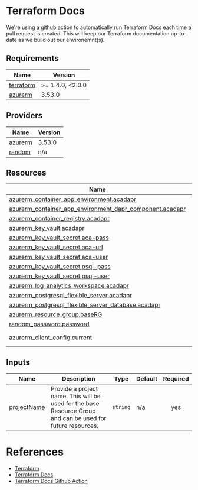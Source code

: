 # Terraform Docs

We're using a github action to automatically run Terraform Docs each time a pull request is created.  This will keep our Terraform documentation up-to-date as we build out our environemnt(s).

<!-- BEGIN_TF_DOCS -->
## Requirements

| Name | Version |
|------|---------|
| <a name="requirement_terraform"></a> [terraform](#requirement\_terraform) | >= 1.4.0, <2.0.0 |
| <a name="requirement_azurerm"></a> [azurerm](#requirement\_azurerm) | 3.53.0 |

## Providers

| Name | Version |
|------|---------|
| <a name="provider_azurerm"></a> [azurerm](#provider\_azurerm) | 3.53.0 |
| <a name="provider_random"></a> [random](#provider\_random) | n/a |

## Resources

| Name | Type |
|------|------|
| [azurerm_container_app_environment.acadapr](https://registry.terraform.io/providers/hashicorp/azurerm/3.53.0/docs/resources/container_app_environment) | resource |
| [azurerm_container_app_environment_dapr_component.acadapr](https://registry.terraform.io/providers/hashicorp/azurerm/3.53.0/docs/resources/container_app_environment_dapr_component) | resource |
| [azurerm_container_registry.acadapr](https://registry.terraform.io/providers/hashicorp/azurerm/3.53.0/docs/resources/container_registry) | resource |
| [azurerm_key_vault.acadapr](https://registry.terraform.io/providers/hashicorp/azurerm/3.53.0/docs/resources/key_vault) | resource |
| [azurerm_key_vault_secret.aca-pass](https://registry.terraform.io/providers/hashicorp/azurerm/3.53.0/docs/resources/key_vault_secret) | resource |
| [azurerm_key_vault_secret.aca-url](https://registry.terraform.io/providers/hashicorp/azurerm/3.53.0/docs/resources/key_vault_secret) | resource |
| [azurerm_key_vault_secret.aca-user](https://registry.terraform.io/providers/hashicorp/azurerm/3.53.0/docs/resources/key_vault_secret) | resource |
| [azurerm_key_vault_secret.psql-pass](https://registry.terraform.io/providers/hashicorp/azurerm/3.53.0/docs/resources/key_vault_secret) | resource |
| [azurerm_key_vault_secret.psql-user](https://registry.terraform.io/providers/hashicorp/azurerm/3.53.0/docs/resources/key_vault_secret) | resource |
| [azurerm_log_analytics_workspace.acadapr](https://registry.terraform.io/providers/hashicorp/azurerm/3.53.0/docs/resources/log_analytics_workspace) | resource |
| [azurerm_postgresql_flexible_server.acadapr](https://registry.terraform.io/providers/hashicorp/azurerm/3.53.0/docs/resources/postgresql_flexible_server) | resource |
| [azurerm_postgresql_flexible_server_database.acadapr](https://registry.terraform.io/providers/hashicorp/azurerm/3.53.0/docs/resources/postgresql_flexible_server_database) | resource |
| [azurerm_resource_group.baseRG](https://registry.terraform.io/providers/hashicorp/azurerm/3.53.0/docs/resources/resource_group) | resource |
| [random_password.password](https://registry.terraform.io/providers/hashicorp/random/latest/docs/resources/password) | resource |
| [azurerm_client_config.current](https://registry.terraform.io/providers/hashicorp/azurerm/3.53.0/docs/data-sources/client_config) | data source |

## Inputs

| Name | Description | Type | Default | Required |
|------|-------------|------|---------|:--------:|
| <a name="input_projectName"></a> [projectName](#input\_projectName) | Provide a project name. This will be used for the base Resource Group and can be used for future resources. | `string` | n/a | yes |
<!-- END_TF_DOCS -->

# References

 * [Terraform](https://developer.hashicorp.com/terraform/intro)
 * [Terraform Docs](https://terraform-docs.io)
 * [Terraform Docs Github Action](https://github.com/terraform-docs/gh-actions)
